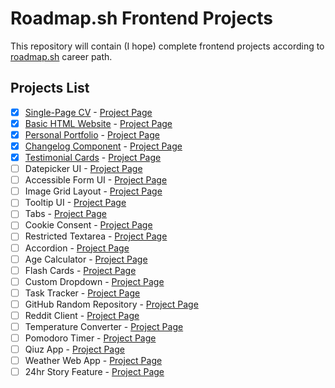 # Roadmap.sh Frontend Projects

This repository will contain (I hope) complete frontend projects according to [roadmap.sh](https://roadmap.sh) career path.

## Projects List

- [x] [Single-Page CV](https://github.com/SkorpikFeed/Roadmap.sh-Solutions/tree/main/1.%20Single-Page%20CV) - [Project Page](https://roadmap.sh/projects/single-page-cv)
- [x] [Basic HTML Website](https://github.com/SkorpikFeed/Roadmap.sh-Solutions/tree/main/2.%20Basic%20HTML%20Website) - [Project Page](https://roadmap.sh/projects/basic-html-website)
- [x] [Personal Portfolio](https://skorpikfeed.github.io/Roadmap.sh-Solutions/3.%20Personal%20Portfolio) - [Project Page](https://roadmap.sh/projects/portfolio-website "Hello")
- [x] [Changelog Component](https://skorpikfeed.github.io/Roadmap.sh-Solutions/4.%20Changelog%20Component) - [Project Page](https://roadmap.sh/projects/changelog-component)
- [x] [Testimonial Cards](https://skorpikfeed.github.io/Roadmap.sh-Solutions/5.%20Testimonial%20Cards) - [Project Page](https://roadmap.sh/projects/testimonial-cards)
- [ ] Datepicker UI - [Project Page](https://roadmap.sh/projects/datepicker-ui)
- [ ] Accessible Form UI - [Project Page](https://roadmap.sh/projects/accessible-form-ui)
- [ ] Image Grid Layout - [Project Page](https://roadmap.sh/projects/image-grid)
- [ ] Tooltip UI - [Project Page](https://roadmap.sh/projects/tooltip-ui)
- [ ] Tabs - [Project Page](https://roadmap.sh/projects/simple-tabs)
- [ ] Cookie Consent - [Project Page](https://roadmap.sh/projects/cookie-consent)
- [ ] Restricted Textarea - [Project Page](https://roadmap.sh/projects/restricted-textarea)
- [ ] Accordion - [Project Page](https://roadmap.sh/projects/accordion)
- [ ] Age Calculator - [Project Page](https://roadmap.sh/projects/age-calculator)
- [ ] Flash Cards - [Project Page](https://roadmap.sh/projects/flash-cards)
- [ ] Custom Dropdown - [Project Page](https://roadmap.sh/projects/custom-dropdown)
- [ ] Task Tracker - [Project Page](https://roadmap.sh/projects/task-tracker-js)
- [ ] GitHub Random Repository - [Project Page](https://roadmap.sh/projects/github-random-repo)
- [ ] Reddit Client - [Project Page](https://roadmap.sh/projects/reddit-client)
- [ ] Temperature Converter - [Project Page](https://roadmap.sh/projects/temperature-converter)
- [ ] Pomodoro Timer - [Project Page](https://roadmap.sh/projects/pomodoro-timer)
- [ ] Qiuz App - [Project Page](https://roadmap.sh/projects/quiz-app)
- [ ] Weather Web App - [Project Page](https://roadmap.sh/projects/weather-app)
- [ ] 24hr Story Feature - [Project Page](https://roadmap.sh/projects/stories-feature)
